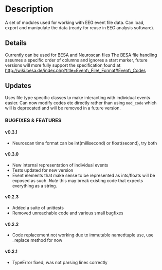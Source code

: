 Description
===========

A set of modules used for working with EEG event file data. Can load, export and manipulate the data (ready for reuse in EEG analysis software).

Details
-------

Currently can be used for BESA and Neuroscan files
The BESA file handling assumes a specific order of columns and ignores a start marker, future versions will more fully support the specification found at: http://wiki.besa.de/index.php?title=Event\_File\_Format#Event\_Codes

## Updates

Uses file type specific classes to make interacting with individual events easier. Can now modify codes etc directly rather than using `mod_code` which will is deprecated and will be removed in a future version.

### BUGFIXES & FEATURES

#### v0.3.1

* Neuroscan time format can be int(millisecond) or float(second), try both

#### v0.3.0

* New internal representation of individual events
* Tests updated for new version
* Event elements that make sense to be represented as ints/floats will be exposed as such. *Note* this may break existing code that expects everything as a string.

#### v0.2.3

* Added a suite of unittests
* Removed unreachable code and various small bugfixes

#### v0.2.2

* Code replacement not working due to immutable namedtuple use, use \_replace method for now

#### v0.2.1

* TypeError fixed, was not parsing lines correctly
